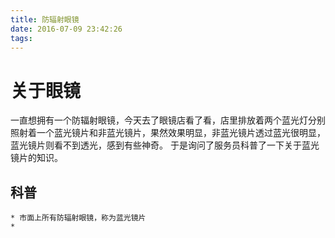 ```yaml
---
title: 防辐射眼镜
date: 2016-07-09 23:42:26
tags:
---
```

# 关于眼镜
一直想拥有一个防辐射眼镜，今天去了眼镜店看了看，店里排放着两个蓝光灯分别照射着一个蓝光镜片和非蓝光镜片，果然效果明显，非蓝光镜片透过蓝光很明显，蓝光镜片则看不到透光，感到有些神奇。
于是询问了服务员科普了一下关于蓝光镜片的知识。
## 科普
    * 市面上所有防辐射眼镜，称为蓝光镜片
    * 
